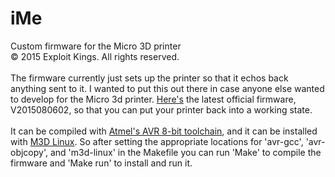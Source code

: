 # iMe
Custom firmware for the Micro 3D printer
<br>
© 2015 Exploit Kings. All rights reserved.
<br>
<br>
The firmware currently just sets up the printer so that it echos back anything sent to it. I wanted to put this out there in case anyone else wanted to develop for the Micro 3d printer. <a href="http://www.exploitkings.com/public/2015080602.zip">Here's</a> the latest official firmware, V2015080602, so that you can put your printer back into a working state.
<br>
<br>
It can be compiled with <a href="http://www.atmel.com/tools/ATMELAVRTOOLCHAINFORLINUX.aspx">Atmel's AVR 8-bit toolchain</a>, and it can be installed with <a href="https://github.com/donovan6000/M3D-Linux">M3D Linux</a>. So after setting the appropriate locations for 'avr-gcc', 'avr-objcopy', and 'm3d-linux' in the Makefile you can run 'Make' to compile the firmware and 'Make run' to install and run it.
